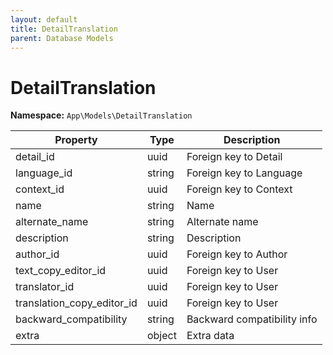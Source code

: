```yaml
---
layout: default
title: DetailTranslation
parent: Database Models
---
```

# DetailTranslation

**Namespace:** `App\Models\DetailTranslation`

| Property                   | Type   | Description                 |
| -------------------------- | ------ | --------------------------- |
| detail_id                  | uuid   | Foreign key to Detail       |
| language_id                | string | Foreign key to Language     |
| context_id                 | uuid   | Foreign key to Context      |
| name                       | string | Name                        |
| alternate_name             | string | Alternate name              |
| description                | string | Description                 |
| author_id                  | uuid   | Foreign key to Author       |
| text_copy_editor_id        | uuid   | Foreign key to User         |
| translator_id              | uuid   | Foreign key to User         |
| translation_copy_editor_id | uuid   | Foreign key to User         |
| backward_compatibility     | string | Backward compatibility info |
| extra                      | object | Extra data                  |
